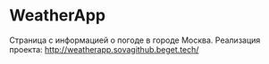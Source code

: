 # WeatherApp
 Страница с информацией о погоде в городе Москва.
 Реализация проекта: http://weatherapp.sovagithub.beget.tech/
